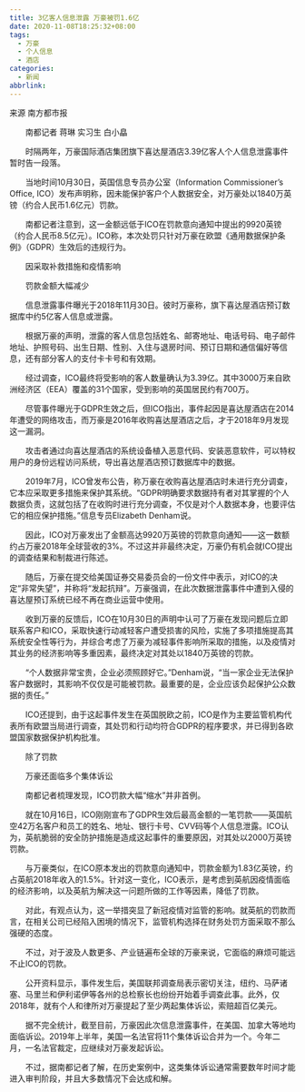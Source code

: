 ```yaml
---
title: 3亿客人信息泄露 万豪被罚1.6亿
date: 2020-11-08T18:25:32+08:00
tags:
  - 万豪
  - 个人信息
  - 酒店
categories:
  - 新闻
abbrlink:
---
```


来源 南方都市报

　　南都记者 蒋琳 实习生 白小皛

　　时隔两年，万豪国际酒店集团旗下喜达屋酒店3.39亿客人个人信息泄露事件暂时告一段落。

　　当地时间10月30日，英国信息专员办公室（Information Commissioner’s Office, ICO）发布声明称，因未能保护客户个人数据安全，对万豪处以1840万英镑（约合人民币1.6亿元）罚款。

　　南都记者注意到，这一金额远低于ICO在罚款意向通知中提出的9920英镑（约合人民币8.5亿元）。ICO称，本次处罚只针对万豪在欧盟《通用数据保护条例》（GDPR）生效后的违规行为。

　　因采取补救措施和疫情影响

　　罚款金额大幅减少

　　信息泄露事件曝光于2018年11月30日。彼时万豪称，旗下喜达屋酒店预订数据库中约5亿客人信息或泄露。

　　根据万豪的声明，泄露的客人信息包括姓名、邮寄地址、电话号码、电子邮件地址、护照号码、出生日期、性别、入住与退房时间、预订日期和通信偏好等信息，还有部分客人的支付卡卡号和有效期。

　　经过调查，ICO最终将受影响的客人数量确认为3.39亿。其中3000万来自欧洲经济区（EEA）覆盖的31个国家，受到影响的英国居民约有700万。

　　尽管事件曝光于GDPR生效之后，但ICO指出，事件起因是喜达屋酒店在2014年遭受的网络攻击，而万豪是2016年收购喜达屋酒店之后，才于2018年9月发现这一漏洞。

　　攻击者通过向喜达屋酒店的系统设备植入恶意代码、安装恶意软件，可以特权用户的身份远程访问系统，导出喜达屋酒店预订数据库中的数据。

　　2019年7月，ICO曾发布公告，称万豪在收购喜达屋酒店时未进行充分调查，它本应采取更多措施来保护其系统。“GDPR明确要求数据持有者对其掌握的个人数据负责，这就包括了在收购时进行充分调查，不仅是对个人数据本身，也要评估它的相应保护措施。”信息专员Elizabeth Denham说。

　　因此，ICO对万豪发出了金额高达9920万英镑的罚款意向通知——这一数额约占万豪2018年全球营收的3%。不过这并非最终决定，万豪仍有机会就ICO提出的调查结果和制裁进行陈述。

　　随后，万豪在提交给美国证券交易委员会的一份文件中表示，对ICO的决定“非常失望”，并称将“发起抗辩”。万豪强调，在此次数据泄露事件中遭到入侵的喜达屋预订系统已经不再在商业运营中使用。

　　收到万豪的反馈后，ICO在10月30日的声明中认可了万豪在发现问题后立即联系客户和ICO，采取快速行动减轻客户遭受损害的风险，实施了多项措施提高其系统安全性等行为，并综合考虑了万豪为减轻事件影响所采取的措施，以及疫情对其业务的经济影响等多重因素，最终决定对其处以1840万英镑的罚款。

　　“个人数据非常宝贵，企业必须照顾好它。”Denham说，“当一家企业无法保护客户数据时，其影响不仅仅是可能被罚款。最重要的是，企业应该负起保护公众数据的责任。”

　　ICO还提到，由于这起事件发生在英国脱欧之前，ICO是作为主要监管机构代表所有欧盟当局进行调查，其处罚和行动均符合GDPR的程序要求，并已得到各欧盟国家数据保护机构批准。

　　除了罚款

　　万豪还面临多个集体诉讼

　　南都记者梳理发现，ICO罚款大幅“缩水”并非首例。

　　就在10月16日，ICO刚刚宣布了GDPR生效后最高金额的一笔罚款——英国航空42万名客户和员工的姓名、地址、银行卡号、CVV码等个人信息泄露。ICO认为，英航脆弱的安全防护措施是造成这起事件的重要原因，对其处以2000万英镑罚款。

　　与万豪类似，在ICO原本发出的罚款意向通知中，罚款金额为1.83亿英镑，约占英航2018年收入的1.5%。针对这一变化，ICO表示，是考虑到英航因疫情面临的经济影响，以及英航为解决这一问题所做的工作等因素，降低了罚款。

　　对此，有观点认为，这一举措突显了新冠疫情对监管的影响。就英航的罚款而言，在相关公司已经陷入困境的情况下，监管机构选择在财务处罚方面采取不那么强硬的态度。

　　不过，对于波及人数更多、产业链遍布全球的万豪来说，它面临的麻烦可能远不止ICO的罚款。

　　公开资料显示，事件发生后，美国联邦调查局表示密切关注，纽约、马萨诸塞、马里兰和伊利诺伊等各州的总检察长也纷纷开始着手调查此事。此外，仅2018年，就有个人和律所对万豪提起了至少两起集体诉讼，索赔超百亿美元。

　　据不完全统计，截至目前，万豪因此次信息泄露事件，在美国、加拿大等地均面临诉讼。2019年上半年，美国一名法官将11个集体诉讼合并为一个。今年二月，一名法官裁定，应继续对万豪发起诉讼。

　　不过，据南都记者了解，在历史案例中，这类集体诉讼通常需要数年时间才能进入审判阶段，并且大多数情况下会达成和解。